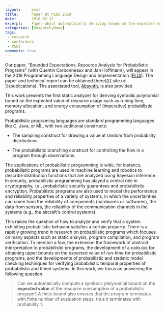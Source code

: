 ```yaml
---
layout:     post
title:      Paper at PLDI 2018 
date:       2018-02-12
excerpt:    Paper about automatically deriving bound on the expected value of resource usage for probabilistic programs at PLDI 2018.
categories: [Research,News]
tags:
 - research
 - conference
 - PLDI
comments: true
---
```


Our paper, "Bounded Expectations: Resource Analysis for Probabilistic Programs" (with Quentin Carbonneaux and Jan Hoffmann), will appear in the 2018 Programming Language Design and Implementation ([PLDI][1]). The paper and technical report can be obtained [here]({{ site.url }}/publications). The associated tool, [Absynth][2], is also provided. 

This work presents the first static analyzer for deriving symbolic polynomial bound on the expected value of resource usage such as runing time, memory allocation, and energy consumption of (imperative) probabilistic programs.

Probabilistic programing languages are standard programming languages like C, Java, or ML, with two additional constructs: 

* The sampling construct for drawing a value at random from probability distributions 

* The probabilistic branching construct for controlling the flow in a program through observations. 

The applications of probabilistic programming is wide, for instance, probabilistic programs are used in machine learning and robotics to describe distribution functions that are analyzed using Bayesian inference. In security, probabilistic programming has played a central role in cryptography, i.e., probabilistic security guarantees and probabilistic encryption. Probabilistic programs are also used to model the performance and reliability properties of a variety of systems, in which the uncertainties can come from the reliability of components (hardwares or softwares), the data from sensors, the reliability of the communication channels in the systems (e.g., the aircraft's control systems). 

This raises the question of how to analyze and verify that a system exhibiting probabilistic behavior satisfies a certain property. There is a rapidly growing trend in research on probabilistic programs which focuses on many aspects such as static analysis, program compilation, and program verification. To mention a few, the extension the framework of abstract interpretation to probabilistic programs, the development of a calculus for obtaining upper bounds on the expected value of run-time for probabilistic programs, and the developments of probabilistic and statistic model checking techniques for verifying probabilistic temporal properties of probabilistic and timed systems. In this work, we focus on answering the following question.

> Can we automatically compute a symbolic plolynomial bound on the __expected value__ of the resource consumption of a probabilistic program? A finite bound also ensures that the program terminates with finite number of evaluation steps, thus it terminates with probability 1.

[1]: https://pldi18.sigplan.org/
[2]: https://channgo2203.github.io/research.html
